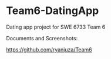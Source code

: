 # Team6-DatingApp
Dating app project for SWE 6733 Team 6

Documents and Screenshots:

https://github.com/ryanjuza/Team6


